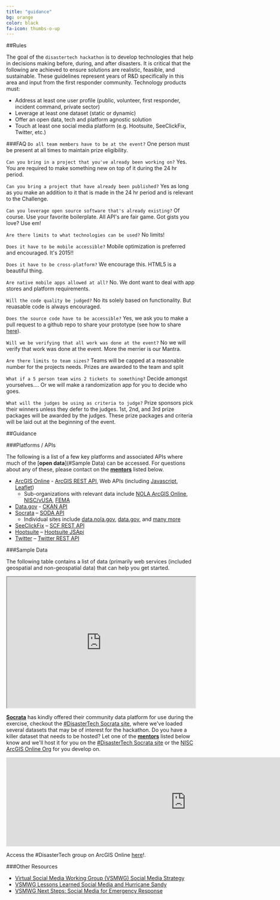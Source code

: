 ```yaml
---
title: "guidance"
bg: orange
color: black
fa-icon: thumbs-o-up
---
```


##Rules

The goal of the `disastertech hackathon` is to develop technologies that help in decisions making before, during, and after disasters. It is critical that the following are achieved to ensure solutions are realistic, feasible, and sustainable. These guidelines represent years of R&D specifically in this area and input from the first responder community. 
Technology products must:

- Address at least one user profile (public, volunteer, first responder, incident command, private sector)
- Leverage at least one dataset (static or dynamic)
- Offer an open data, tech and platform agnostic solution
- Touch at least one social media platform (e.g. Hootsuite, SeeClickFix, Twitter, etc.)


###FAQ
`Do all team members have to be at the event?` One person must be present at all times to maintain prize eligibility.

`Can you bring in a project that you've already been working on?` Yes. You are required to make something new on top of it during the 24 hr period.

`Can you bring a project that have already been published?` Yes as long as you make an addition to it that is made in the 24 hr period and is relevant to the Challenge.

`Can you leverage open source software that's already existing?` Of course. Use your favorite boilerplate. All API's are fair game. Got gists you love? Use em!

`Are there limits to what technologies can be used?`  No limits!

`Does it have to be mobile accessible?`  Mobile optimization is preferred and encouraged. It's 2015!!

`Does it have to be cross-platform?` We encourage this. HTML5 is a beautiful thing.

`Are native mobile apps allowed at all?` No. We dont want to deal with app stores and platform requirements. 

`Will the code quality be judged?` No its solely based on functionality. But reuasable code is always encouraged.

`Does the source code have to be accessible?` Yes, we ask you to make a pull request to a github repo to share your prototype (see how to share [here](https://github.com/DisasterTech/TeamApps)).

`Will we be verifying that all work was done at the event?` No we will verify that work was done at the event. More the merrier is our Mantra.

`Are there limits to team sizes?` Teams will be capped at a reasonable number for the projects needs. Prizes are awarded to the team and split 

`What if a 5 person team wins 2 tickets to something?` Decide amongst yourselves.... Or we will make a randomization app for you to decide who goes.

`What will the judges be using as criteria to judge?` Prize sponsors pick their winners unless they defer to the judges. 1st, 2nd, and 3rd prize packages will be awarded by the judges. These prize packages and criteria will be laid out at the beginning of the event.

##Guidance

###Platforms / APIs

The following is a list of a few key platforms and associated APIs where much of the [**open data**](#Sample Data) can be accessed. For questions about any of these, please contact on the [**mentors**](#mentors) listed below.

- [ArcGIS Online](http://www.arcgis.com)  -  [ArcGIS REST API](http://resources.arcgis.com/en/help/arcgis-rest-api/#/The_ArcGIS_REST_API/02r300000054000000/), Web APIs (including [Javascript](https://developers.arcgis.com/javascript/), [Leaflet](http://esri.github.io/esri-leaflet/))
  - Sub-organizations with relevant data include [NOLA ArcGIS Online](http://portal.nolagis.opendata.arcgis.com/),  [NISC/vUSA](http://vusa.maps.arcgis.com), [FEMA](http://fema.maps.arcgis.com/)  
- [Data.gov](http://catalog.data.gov/dataset)  - [CKAN API](http://www.data.gov/developers/apis )
- [Socrata](https://opendata.socrata.com) – [SODA API](http://dev.socrata.com/consumers/getting-started.html)
  * Individual sites include [data.nola.gov](https://data.nola.gov/), [data.gov](https://data.gov), and [many more](https://opendata.socrata.com/browse?tags=socrata+customers)
- [SeeClickFix](http://seeclickfix.com) – [SCF REST API](dev.seeclickfix.com)
- [Hootsuite](https://hootsuite.com/) – [Hootsuite JSApi](https://hootsuite.com/developers/app-directory/docs/jsapi)
- [Twitter](http://www.twitter.com) – [Twitter REST API](https://dev.twitter.com/overview/documentation)

###Sample Data

The following table contains a list of data (primarily web services (included geospatial and non-geospatial data) that can help you get started.

<iframe src="https://docs.google.com/spreadsheets/d/1BOKAkFuSIwUXcczHu9GkOwafos4arpa1IAmrvT5mDFI/pubhtml?widget=true&amp;headers=false" width="100%" height="350px"></iframe>

[**Socrata**](http://socrata.com) has kindly offered their community data platform for use during the exercise, checkout the [#DisasterTech Socrata site](https://communities.socrata.com/catalogs/disastertech), where we've loaded several datasets that may be of interest for the hackathon. Do you have a killer dataset that needs to be hosted? Let one of the [**mentors**](#mentors) listed below know and we'll host it for you on the [#DisasterTech Socrata site](https://communities.socrata.com/catalogs/disastertech) or the [NISC ArcGIS Online Org](http://vusa.maps.arcgis.com) for you develop on.

<iframe scrolling="yes" frameborder="0" src="http://vusa.maps.arcgis.com/home/webmap/embedGallery.html?displayapps=true&displayinline=true&group=b51341f9220141478f46816bf8b84e84" style="width:960px; height:238px"></iframe>

Access the #DisasterTech group on ArcGIS Online [here](http://bit.ly/15vO1ks)!.


###Other Resources
- [Virtual Social Media  Working Group (VSMWG) Social Media  Strategy ](http://www.firstresponder.gov/TechnologyDocuments/Virtual%20Social%20Media%20Working%20Group%20VSMWG%20Social%20Media%20Strategy.pdf)
- [VSMWG Lessons Learned Social Media and Hurricane Sandy](http://www.firstresponder.gov/TechnologyDocuments/Lessons%20Learned%20Social%20Media%20and%20Hurricane%20Sandy.pdf)
- [VSMWG Next Steps: Social Media for Emergency Response](http://www.firstresponder.gov/TechnologyDocuments/Virtual%20Social%20Media%20Working%20Group%20VSMWG%20Next%20Steps%20Social%20Media%20for%20Emergency%20Response.pdf)

